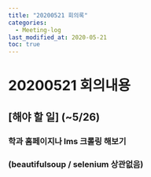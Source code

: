 ```yaml
---
title: "20200521 회의록"
categories:
  - Meeting-log
last_modified_at: 2020-05-21
toc: true
---
```


# 20200521 회의내용

## [해야 할 일] (~5/26)

### 학과 홈페이지나 lms 크롤링 해보기
### (beautifulsoup / selenium 상관없음)
